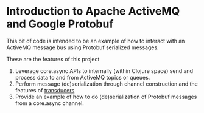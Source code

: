 # Introduction to Apache ActiveMQ and Google Protobuf

This bit of code is intended to be an example of how to interact with
an ActiveMQ message bus using Protobuf serialized messages.

These are the features of this project

 1. Leverage core.async APIs to internally (within Clojure space) send
    and process data to and from ActiveMQ topics or queues.
 2. Perform message (de)serialization through channel construction and the features of [transducers](http://clojure.org/transducers)
 3. Provide an example of how to do (de)serialization of Protobuf messages from a core.async channel.
